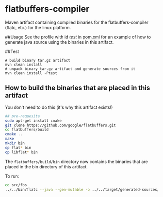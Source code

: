 # flatbuffers-compiler
Maven artifact containing compiled binaries for the flatbuffers-compiler (flatc, etc.) for the linux platform.

##Usage
See the profile with id *test* in [pom.xml](pom.xml) for an example of how to generate java source using the binaries in this artifact.

##Test
```
# build binary tar.gz artifact
mvn clean install
# unpack binary tar.gz artifact and generate sources from it
mvn clean install -Ptest
``` 

## How to build the binaries that are placed in this artifact
You don't need to do this (it's why this artifact exists!)
```bash
## pre-requesite
sudo apt-get install cmake
git clone https://github.com/google/flatbuffers.git
cd flatbuffers/build
cmake ..
make
mkdir bin
cp flat* bin
cp libflat* bin
```
The `flatbuffers/build/bin` directory now contains the binaries that are placed in the bin directory of this artifact.

To run:
```bash
cd src/fbs
../../bin/flatc --java --gen-mutable -o ../../target/generated-sources/java monster.fbs
```

